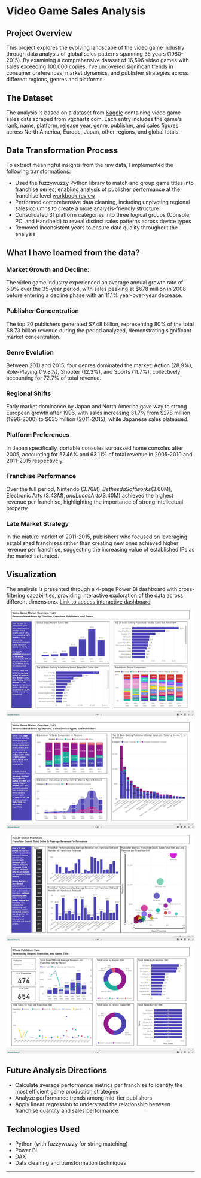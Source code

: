 # Video Game Sales Analysis

## Project Overview
This project explores the evolving landscape of the video game industry through data analysis of global sales patterns spanning 35 years (1980-2015). By examining a comprehensive dataset of 16,596 video games with sales exceeding 100,000 copies, I've uncovered significan trends in consumer preferences, market dynamics, and publisher strategies across different regions, genres and platforms.

## The Dataset
The analysis is based on a dataset from [Kaggle](https://www.kaggle.com/datasets/gregorut/videogamesales) containing video game sales data scraped from vgchartz.com. Each entry includes the game's rank, name, platform, release year, genre, publisher, and sales figures across North America, Europe, Japan, other regions, and global totals.

## Data Transformation Process
To extract meaningful insights from the raw data, I implemented the following transformations:

- Used the fuzzywuzzy Python library to match and group game titles into franchise series, enabling analysis of publisher performance at the franchise level [workbook review](data_learning_journey\Projects\Video_Sale_Project\Working_paper\string_extract.py)
- Performed comprehensive data cleaning, including unpivoting regional sales columns to create a more analysis-friendly structure
- Consolidated 31 platform categories into three logical groups (Console, PC, and Handheld) to reveal distinct sales patterns across device types
- Removed inconsistent years to ensure data quality throughout the analysis

## What I have learned from the data?

### Market Growth and Decline:
The video game industry experienced an average annual growth rate of 5.9% over the 35-year period, with sales peaking at $678 million in 2008 before entering a decline phase with an 11.1% year-over-year decrease.

### Publisher Concentration
The top 20 publishers generated $7.48 billion, representing 80% of the total $8.73 billion revenue during the period analyzed, demonstrating significant market concentration.

### Genre Evolution
Between 2011 and 2015, four genres dominated the market: Action (28.9%), Role-Playing (19.8%), Shooter (12.3%), and Sports (11.7%), collectively accounting for 72.7% of total revenue.

### Regional Shifts
Early market dominance by Japan and North America gave way to strong European growth after 1996, with sales increasing 31.7% from $278 million (1996-2000) to $635 million (2011-2015), while Japanese sales plateaued.

### Platform Preferences
In Japan specifically, portable consoles surpassed home consoles after 2005, accounting for 57.46% and 63.11% of total revenue in 2005-2010 and 2011-2015 respectively.

### Franchise Performance
Over the full period, Nintendo ($3.76M), Bethesda Softworks ($3.60M), Electronic Arts ($3.43M), and LucasArts ($3.40M) achieved the highest revenue per franchise, highlighting the importance of strong intellectual property.

### Late Market Strategy
In the mature market of 2011-2015, publishers who focused on leveraging established franchises rather than creating new ones achieved higher revenue per franchise, suggesting the increasing value of established IPs as the market saturated.

## Visualization
The analysis is presented through a 4-page Power BI dashboard with cross-filtering capabilities, providing interactive exploration of the data across different dimensions. [Link to access interactive dashboard](https://app.powerbi.com/view?r=eyJrIjoiY2FjOGVlYzktM2IxZC00ODdjLWIzZDEtYjIzZGZkZWI2OGNhIiwidCI6ImYwYWJhNWFlLTA1MzktNGZjMy05NDYxLTYwNzRmYjJmMzE2NCIsImMiOjEwfQ%3D%3D)

![!\[alt text\](image.png)](Images/image.png)

![!\[alt text\](image.png)](Images/image-1.png)

![!\[alt text\](image.png)](Images/image-2.png)

![!\[alt text\](image.png)](Images/image-3.png)
## Future Analysis Directions
- Calculate average performance metrics per franchise to identify the most efficient game production strategies
- Analyze performance trends among mid-tier publishers
- Apply linear regression to understand the relationship between franchise quantity and sales performance

## Technologies Used
- Python (with fuzzywuzzy for string matching)
- Power BI
- DAX
- Data cleaning and transformation techniques

---
